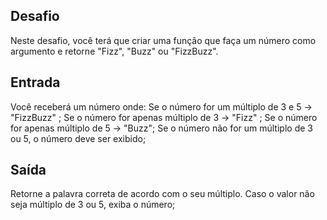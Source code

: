 ## Desafio

Neste desafio, você terá que criar uma função que faça um número como argumento e retorne "Fizz", "Buzz" ou "FizzBuzz". 

## Entrada

Você receberá um número onde: 
Se o número for um múltiplo de 3 e 5 -> "FizzBuzz" ; 
Se o número for apenas múltiplo de 3 -> "Fizz" ; 
Se o número for apenas múltiplo de 5 -> "Buzz"; 
Se o número não for um múltiplo de 3 ou 5, o número deve ser exibido; 

## Saída

Retorne a palavra correta de acordo com o seu múltiplo. Caso o valor não seja múltiplo de 3 ou 5, exiba o número;